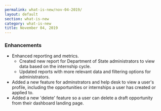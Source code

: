 ```yaml
---
permalink: what-is-new/nov-04-2019/
layout: default
section: what-is-new
category: what-is-new
title: November 04, 2019
---
```


### Enhancements

* Enhanced reporting and metrics.
  * Created new report for Department of State administrators to view data based on the internship cycle.
  * Updated reports with more relevant data and filtering options for administrators.
* Added a new feature for adminstrators and help desk to view a user's profile, including the opportunities or internships a user has created or applied to.
* Added a new 'delete' feature so a user can delete a draft opportunity from their dashboard landing page.